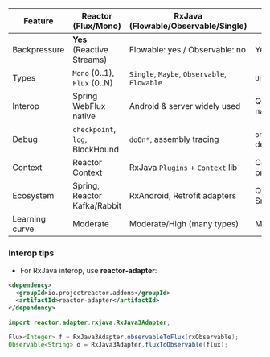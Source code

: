 
| Feature        | Reactor (Flux/Mono)             | RxJava (Flowable/Observable/Single)         | Mutiny (Uni/Multi)            |
| -------------- | ------------------------------- | ------------------------------------------- | ----------------------------- |
| Backpressure   | **Yes** (Reactive Streams)      | Flowable: yes / Observable: no              | Yes                           |
| Types          | `Mono` (0..1), `Flux` (0..N)    | `Single`, `Maybe`, `Observable`, `Flowable` | `Uni`, `Multi`                |
| Interop        | Spring WebFlux native           | Android & server widely used                | Quarkus native                |
| Debug          | `checkpoint`, `log`, BlockHound | `doOn*`, assembly tracing                   | `on().invoke()`, dev services |
| Context        | Reactor Context                 | RxJava `Plugins` + `Context` lib            | Context propagation           |
| Ecosystem      | Spring, Reactor Kafka/Rabbit    | RxAndroid, Retrofit adapters                | Quarkus, SmallRye             |
| Learning curve | Moderate                        | Moderate/High (many types)                  | Moderate                      |

### Interop tips
- For RxJava interop, use **reactor‑adapter**:
```xml
<dependency>
  <groupId>io.projectreactor.addons</groupId>
  <artifactId>reactor-adapter</artifactId>
</dependency>
```
```java
import reactor.adapter.rxjava.RxJava3Adapter;

Flux<Integer> f = RxJava3Adapter.observableToFlux(rxObservable);
Observable<String> o = RxJava3Adapter.fluxToObservable(flux);
```
